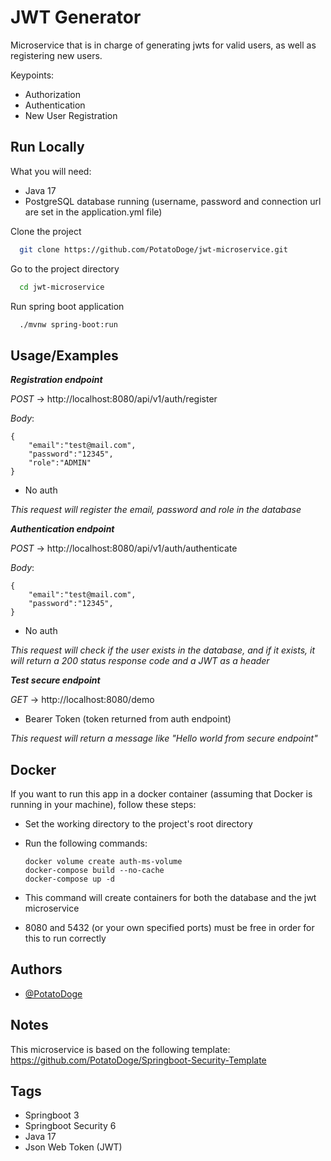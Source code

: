 
# JWT Generator

Microservice that is in charge of generating jwts for valid users, as well as registering new users.

Keypoints:
- Authorization
- Authentication
- New User Registration


## Run Locally

What you will need:
- Java 17
- PostgreSQL database running (username, password and connection url are set in the application.yml file)

Clone the project

```bash
  git clone https://github.com/PotatoDoge/jwt-microservice.git
```

Go to the project directory

```bash
  cd jwt-microservice
```

Run spring boot application

```bash
  ./mvnw spring-boot:run
```



## Usage/Examples

*__Registration endpoint__*

*POST* → http://localhost:8080/api/v1/auth/register

*Body*:

    {
        "email":"test@mail.com",
        "password":"12345",
        "role":"ADMIN"
    }

- No auth

*This request will register the email, password and role in the database*

*__Authentication endpoint__*

*POST* → http://localhost:8080/api/v1/auth/authenticate

*Body*:

    {
        "email":"test@mail.com",
        "password":"12345",
    }
- No auth

*This request will check if the user exists in the database, and if it exists, it will return a 200 status response code and a JWT as a header*

*__Test secure endpoint__*

*GET* → http://localhost:8080/demo

- Bearer Token (token returned from auth endpoint)

*This request will return a message like "Hello world from secure endpoint"*


## Docker

If you want to run this app in a docker container (assuming that Docker is running in your machine), follow these steps:

- Set the working directory to the project's root directory
- Run the following commands:

      docker volume create auth-ms-volume
      docker-compose build --no-cache
      docker-compose up -d

- This command will create containers for both the database and the jwt microservice
- 8080 and 5432 (or your own specified ports) must be free in order for this to run correctly
## Authors

- [@PotatoDoge](https://github.com/PotatoDoge)


## Notes
This microservice is based on the following template: https://github.com/PotatoDoge/Springboot-Security-Template

## Tags
- Springboot 3
- Springboot Security 6
- Java 17
- Json Web Token (JWT)